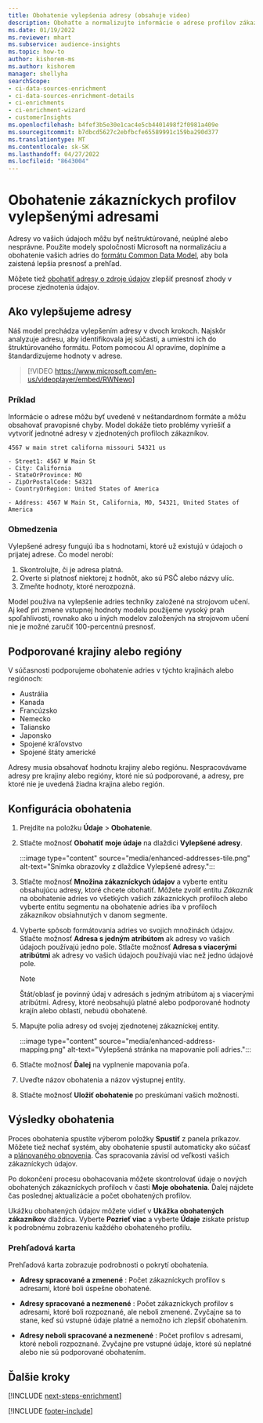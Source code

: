 ```yaml
---
title: Obohatenie vylepšenia adresy (obsahuje video)
description: Obohaťte a normalizujte informácie o adrese profilov zákazníkov pomocou modelov spoločnosti Microsoft.
ms.date: 01/19/2022
ms.reviewer: mhart
ms.subservice: audience-insights
ms.topic: how-to
author: kishorem-ms
ms.author: kishorem
manager: shellyha
searchScope:
- ci-data-sources-enrichment
- ci-data-sources-enrichment-details
- ci-enrichments
- ci-enrichment-wizard
- customerInsights
ms.openlocfilehash: b4fef3b5e30e1cac4e5cb4401498f2f0981a409e
ms.sourcegitcommit: b7dbcd5627c2ebfbcfe65589991c159ba290d377
ms.translationtype: MT
ms.contentlocale: sk-SK
ms.lasthandoff: 04/27/2022
ms.locfileid: "8643004"
---
```

# <a name="enrichment-of-customer-profiles-with-enhanced-addresses"></a>Obohatenie zákazníckych profilov vylepšenými adresami

Adresy vo vašich údajoch môžu byť neštruktúrované, neúplné alebo nesprávne. Použite modely spoločnosti Microsoft na normalizáciu a obohatenie vašich adries do [formátu Common Data Model](/common-data-model/schema/core/applicationcommon/address), aby bola zaistená lepšia presnosť a prehľad.

Môžete tiež [obohatiť adresy o zdroje údajov](data-sources-enrichment.md) zlepšiť presnosť zhody v procese zjednotenia údajov. 

## <a name="how-we-enhance-addresses"></a>Ako vylepšujeme adresy

Náš model prechádza vylepšením adresy v dvoch krokoch. Najskôr analyzuje adresu, aby identifikovala jej súčasti, a umiestni ich do štruktúrovaného formátu. Potom pomocou AI opravíme, doplníme a štandardizujeme hodnoty v adrese.

> [!VIDEO https://www.microsoft.com/en-us/videoplayer/embed/RWNewo]

### <a name="example"></a>Príklad

Informácie o adrese môžu byť uvedené v neštandardnom formáte a môžu obsahovať pravopisné chyby. Model dokáže tieto problémy vyriešiť a vytvoriť jednotné adresy v zjednotených profiloch zákazníkov.

```Input
4567 w main stret californa missouri 54321 us
```

```Output
- Street1: 4567 W Main St
- City: California
- StateOrProvince: MO
- ZipOrPostalCode: 54321
- CountryOrRegion: United States of America

- Address: 4567 W Main St, California, MO, 54321, United States of America
```

### <a name="limitations"></a>Obmedzenia

Vylepšené adresy fungujú iba s hodnotami, ktoré už existujú v údajoch o prijatej adrese. Čo model nerobí: 

1. Skontrolujte, či je adresa platná.
2. Overte si platnosť niektorej z hodnôt, ako sú PSČ alebo názvy ulíc.
3. Zmeňte hodnoty, ktoré nerozpozná.

Model používa na vylepšenie adries techniky založené na strojovom učení. Aj keď pri zmene vstupnej hodnoty modelu použijeme vysoký prah spoľahlivosti, rovnako ako u iných modelov založených na strojovom učení nie je možné zaručiť 100-percentnú presnosť.

## <a name="supported-countries-or-regions"></a>Podporované krajiny alebo regióny

V súčasnosti podporujeme obohatenie adries v týchto krajinách alebo regiónoch: 

- Austrália
- Kanada
- Francúzsko
- Nemecko
- Taliansko
- Japonsko
- Spojené kráľovstvo
- Spojené štáty americké

Adresy musia obsahovať hodnotu krajiny alebo regiónu. Nespracovávame adresy pre krajiny alebo regióny, ktoré nie sú podporované, a adresy, pre ktoré nie je uvedená žiadna krajina alebo región.

## <a name="configure-the-enrichment"></a>Konfigurácia obohatenia

1. Prejdite na položku **Údaje** > **Obohatenie**.

1. Stlačte možnosť **Obohatiť moje údaje** na dlaždici **Vylepšené adresy**.

   :::image type="content" source="media/enhanced-addresses-tile.png" alt-text="Snímka obrazovky z dlaždice Vylepšené adresy.":::

1. Stlačte možnosť **Množina zákazníckych údajov** a vyberte entitu obsahujúcu adresy, ktoré chcete obohatiť. Môžete zvoliť entitu *Zákazník* na obohatenie adries vo všetkých vašich zákazníckych profiloch alebo vyberte entitu segmentu na obohatenie adries iba v profiloch zákazníkov obsiahnutých v danom segmente.

1. Vyberte spôsob formátovania adries vo svojich množinách údajov. Stlačte možnosť **Adresa s jedným atribútom** ak adresy vo vašich údajoch používajú jedno pole. Stlačte možnosť **Adresa s viacerými atribútmi** ak adresy vo vašich údajoch používajú viac než jedno údajové pole.

   > [!NOTE]
   > Štát/oblasť je povinný údaj v adresách s jedným atribútom aj s viacerými atribútmi. Adresy, ktoré neobsahujú platné alebo podporované hodnoty krajín alebo oblastí, nebudú obohatené.

1.  Mapujte polia adresy od svojej zjednotenej zákazníckej entity.

    :::image type="content" source="media/enhanced-address-mapping.png" alt-text="Vylepšená stránka na mapovanie polí adries.":::

1. Stlačte možnosť **Ďalej** na vyplnenie mapovania poľa.

1. Uveďte názov obohatenia a názov výstupnej entity.

1. Stlačte možnosť **Uložiť obohatenie** po preskúmaní vašich možností.

## <a name="enrichment-results"></a>Výsledky obohatenia

Proces obohatenia spustíte výberom položky **Spustiť** z panela príkazov. Môžete tiež nechať systém, aby obohatenie spustil automaticky ako súčasť a [plánovaného obnovenia](system.md#schedule-tab). Čas spracovania závisí od veľkosti vašich zákazníckych údajov.

Po dokončení procesu obohacovania môžete skontrolovať údaje o nových obohatených zákazníckych profiloch v časti **Moje obohatenia**. Ďalej nájdete čas poslednej aktualizácie a počet obohatených profilov.

Ukážku obohatených údajov môžete vidieť v **Ukážka obohatených zákazníkov** dlaždica. Vyberte **Pozrieť viac** a vyberte **Údaje** získate prístup k podrobnému zobrazeniu každého obohateného profilu.

### <a name="overview-card"></a>Prehľadová karta

Prehľadová karta zobrazuje podrobnosti o pokrytí obohatenia. 

* **Adresy spracované a zmenené** : Počet zákazníckych profilov s adresami, ktoré boli úspešne obohatené.

* **Adresy spracované a nezmenené** : Počet zákazníckych profilov s adresami, ktoré boli rozpoznané, ale neboli zmenené. Zvyčajne sa to stane, keď sú vstupné údaje platné a nemožno ich zlepšiť obohatením.

* **Adresy neboli spracované a nezmenené** : Počet profilov s adresami, ktoré neboli rozpoznané. Zvyčajne pre vstupné údaje, ktoré sú neplatné alebo nie sú podporované obohatením.

## <a name="next-steps"></a>Ďalšie kroky

[!INCLUDE [next-steps-enrichment](includes/next-steps-enrichment.md)]

[!INCLUDE [footer-include](includes/footer-banner.md)]
